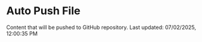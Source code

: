 # Auto Push File

Content that will be pushed to GitHub repository.
Last updated: 07/02/2025, 12:00:35 PM